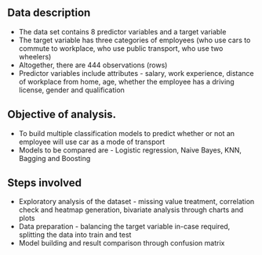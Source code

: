 ## Data description

* The data set contains 8 predictor variables and a target variable
*	The target variable has three categories of employees (who use cars to commute to workplace, who use public transport, who use two wheelers)
*	Altogether, there are 444 observations (rows)
*	Predictor variables include attributes - salary, work experience, distance of workplace from home, age, whether the employee has a driving license, gender and qualification


## Objective of analysis.
* To build multiple classification models to predict whether or not an employee will use car as a mode of transport
* Models to be compared are - Logistic regression, Naive Bayes, KNN, Bagging and Boosting

## Steps involved
* Exploratory analysis of the dataset - missing value treatment, correlation check and heatmap generation, bivariate analysis through charts and plots
* Data preparation - balancing the target variable in-case required, splitting the data into train and test
* Model building and result comparison through confusion matrix

